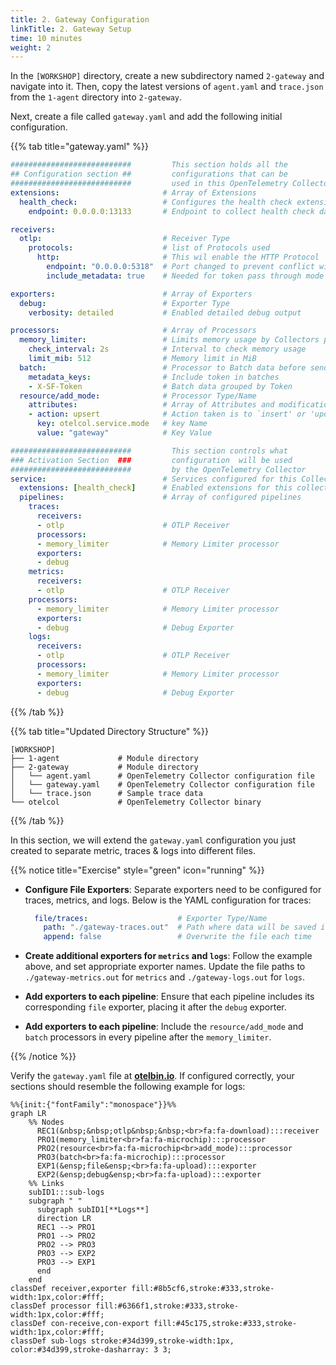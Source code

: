 ```yaml
---
title: 2. Gateway Configuration
linkTitle: 2. Gateway Setup
time: 10 minutes
weight: 2
---
```


In the `[WORKSHOP]` directory, create a new subdirectory named `2-gateway` and navigate into it. Then, copy the latest versions of `agent.yaml` and `trace.json` from the `1-agent` directory into `2-gateway`.  

Next, create a file called `gateway.yaml` and add the following initial configuration.

{{% tab title="gateway.yaml" %}}

```yaml
###########################         This section holds all the
## Configuration section ##         configurations that can be 
###########################         used in this OpenTelemetry Collector
extensions:                       # Array of Extensions
  health_check:                   # Configures the health check extension
    endpoint: 0.0.0.0:13133       # Endpoint to collect health check data

receivers:
  otlp:                           # Receiver Type
    protocols:                    # list of Protocols used
      http:                       # This wil enable the HTTP Protocol
        endpoint: "0.0.0.0:5318"  # Port changed to prevent conflict with agent!!!
        include_metadata: true    # Needed for token pass through mode

exporters:                        # Array of Exporters
  debug:                          # Exporter Type
    verbosity: detailed           # Enabled detailed debug output

processors:                       # Array of Processors
  memory_limiter:                 # Limits memory usage by Collectors pipeline
    check_interval: 2s            # Interval to check memory usage
    limit_mib: 512                # Memory limit in MiB
  batch:                          # Processor to Batch data before sending
    metadata_keys:                # Include token in batches
    - X-SF-Token                  # Batch data grouped by Token
  resource/add_mode:              # Processor Type/Name
    attributes:                   # Array of Attributes and modifications
    - action: upsert              # Action taken is to `insert' or 'update' a key
      key: otelcol.service.mode   # key Name
      value: "gateway"            # Key Value

###########################         This section controls what
### Activation Section  ###         configuration  will be used
###########################         by the OpenTelemetry Collector
service:                          # Services configured for this Collector
  extensions: [health_check]      # Enabled extensions for this collector
  pipelines:                      # Array of configured pipelines
    traces:
      receivers:
      - otlp                      # OTLP Receiver
      processors:
      - memory_limiter            # Memory Limiter processor
      exporters:
      - debug 
    metrics:
      receivers:
      - otlp                      # OTLP Receiver
    processors:
      - memory_limiter            # Memory Limiter processor
      exporters:
      - debug                     # Debug Exporter      
    logs:
      receivers:
      - otlp                      # OTLP Receiver    
      processors:
      - memory_limiter            # Memory Limiter processor
      exporters:
      - debug                     # Debug Exporter      
```

{{% /tab %}}

{{% tab title="Updated Directory Structure" %}}

```text
[WORKSHOP]
├── 1-agent             # Module directory
├── 2-gateway           # Module directory
│   └── agent.yaml      # OpenTelemetry Collector configuration file
│   └── gateway.yaml    # OpenTelemetry Collector configuration file
│   └── trace.json      # Sample trace data
└── otelcol             # OpenTelemetry Collector binary
```

{{% /tab %}}

In this section, we will extend the `gateway.yaml` configuration you just created to separate metric, traces & logs into different files.

{{% notice title="Exercise" style="green" icon="running" %}}

- **Configure File Exporters**: Separate exporters need to be configured for traces, metrics, and logs. Below is the YAML configuration for traces:

  ```yaml
    file/traces:                    # Exporter Type/Name
      path: "./gateway-traces.out"  # Path where data will be saved in OTLP json format
      append: false                 # Overwrite the file each time
  ```

- **Create additional exporters for `metrics` and `logs`**: Follow the example above, and set appropriate exporter names. Update the file paths to `./gateway-metrics.out` for `metrics` and `./gateway-logs.out` for `logs`.
- **Add exporters to each pipeline**: Ensure that each pipeline includes its corresponding `file` exporter, placing it after the `debug` exporter.

- **Add exporters to each pipeline**: Include the `resource/add_mode` and `batch` processors in every pipeline after the `memory_limiter`.

{{% /notice %}}

Verify the `gateway.yaml` file at [**otelbin.io**](https://www.otelbin.io/). If configured correctly, your sections should resemble the following example for logs:

```mermaid
%%{init:{"fontFamily":"monospace"}}%%
graph LR
    %% Nodes
      REC1(&nbsp;&nbsp;otlp&nbsp;&nbsp;<br>fa:fa-download):::receiver
      PRO1(memory_limiter<br>fa:fa-microchip):::processor
      PRO2(resource<br>fa:fa-microchip<br>add_mode):::processor
      PRO3(batch<br>fa:fa-microchip):::processor
      EXP1(&ensp;file&ensp;<br>fa:fa-upload):::exporter
      EXP2(&ensp;debug&ensp;<br>fa:fa-upload):::exporter
    %% Links
    subID1:::sub-logs
    subgraph " "
      subgraph subID1[**Logs**]
      direction LR
      REC1 --> PRO1
      PRO1 --> PRO2
      PRO2 --> PRO3
      PRO3 --> EXP2
      PRO3 --> EXP1
      end
    end
classDef receiver,exporter fill:#8b5cf6,stroke:#333,stroke-width:1px,color:#fff;
classDef processor fill:#6366f1,stroke:#333,stroke-width:1px,color:#fff;
classDef con-receive,con-export fill:#45c175,stroke:#333,stroke-width:1px,color:#fff;
classDef sub-logs stroke:#34d399,stroke-width:1px, color:#34d399,stroke-dasharray: 3 3;
```
